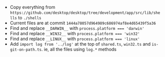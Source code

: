 - Copy everything from `https://github.com/desktop/desktop/tree/development/app/src/lib/shells` to `./shells`
- Current files are at commit `1444a78057d964989c686974af8e4d65439f5a36`
- Find and replace `__DARWIN__` with `process.platform === 'darwin'`
- Find and replace `__WIN32__` with `process.platform === 'win32'`
- Find and replace `__LINUX__` with `process.platform === 'linux'`
- Add `import log from '../log'` at the top of `shared.ts`, `win32.ts` and `is-git-on-path.ts`. ie, all the files using `log.*` methods
